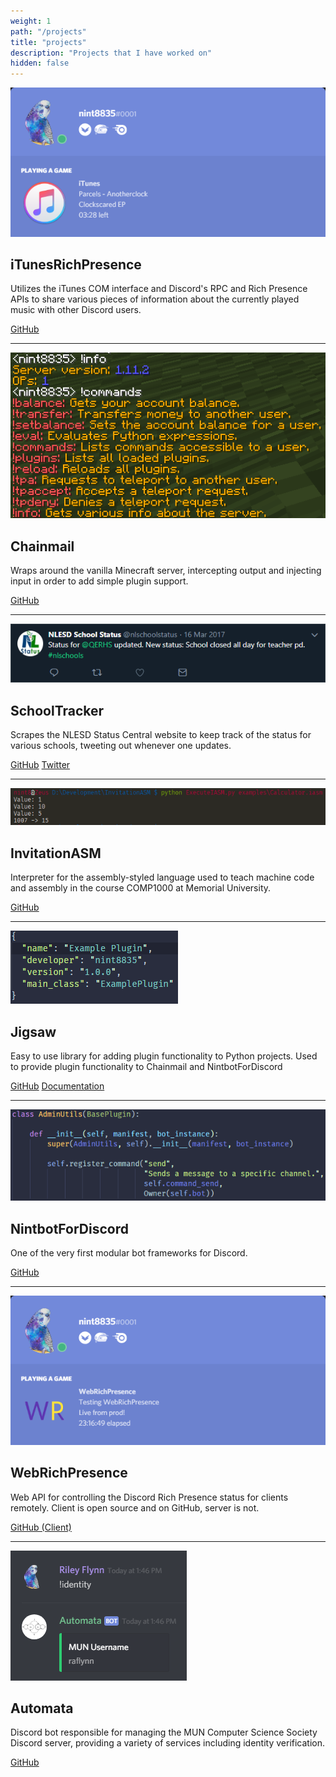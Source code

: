 ```yaml
---
weight: 1
path: "/projects"
title: "projects"
description: "Projects that I have worked on"
hidden: false
---
```

![](/images/projects/iTunesRichPresence.png)

## iTunesRichPresence

Utilizes the iTunes COM interface and Discord's RPC and Rich Presence APIs to share various pieces of information about the currently played music with other Discord users.

[GitHub](https://github.com/nint8835/iTunesRichPresence)

___
![](/images/projects/Chainmail.png)

## Chainmail

Wraps around the vanilla Minecraft server, intercepting output and injecting input in order to add simple plugin support.

[GitHub](https://github.com/Chainmail-Project/Chainmail)

___
![](/images/projects/SchoolTracker.png)

## SchoolTracker

Scrapes the NLESD Status Central website to keep track of the status for various schools, tweeting out whenever one updates.

[GitHub](https://github.com/nint8835/SchoolTracker) [Twitter](https://twitter.com/nlschoolstatus)

___
![](/images/projects/InvitationASM.png)

## InvitationASM

Interpreter for the assembly-styled language used to teach machine code and assembly in the course COMP1000 at Memorial University.

[GitHub](https://github.com/nint8835/InvitationASM)

___
![](/images/projects/Jigsaw.png)

## Jigsaw

Easy to use library for adding plugin functionality to Python projects. Used to provide plugin functionality to Chainmail and NintbotForDiscord

[GitHub](https://github.com/nint8835/jigsaw) [Documentation](https://jigsaw.readthedocs.io/en/latest/)

___
![](/images/projects/NintbotForDiscord.png)

## NintbotForDiscord

One of the very first modular bot frameworks for Discord.

[GitHub](https://github.com/nint8835/NintbotForDiscord)

___
![](/images/projects/WebRichPresence.png)

## WebRichPresence

Web API for controlling the Discord Rich Presence status for clients remotely. Client is open source and on GitHub, server is not.

[GitHub (Client)](https://github.com/nint8835/WebRichPresence_Client)

___
![](/images/projects/Automata.png)

## Automata

Discord bot responsible for managing the MUN Computer Science Society Discord server, providing a variety of services including identity verification.

[GitHub](https://github.com/MUNComputerScienceSociety/Automata)